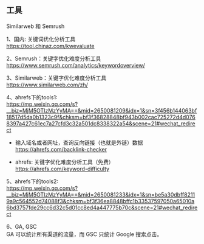## 工具
Similarweb 和 Semrush 

1、国内: 关键词优化分析工具       
https://tool.chinaz.com/kwevaluate     
  
2、Semrush：关键字优化难度分析工具    
https://www.semrush.com/analytics/keywordoverview/ 

3、Similarweb：关键字优化难度分析工具    
https://www.similarweb.com/zh/
   

4、ahrefs下的tools1:    
https://mp.weixin.qq.com/s?__biz=MjM5OTIzMzYyMA==&mid=2650081209&idx=1&sn=3f456b144063bf18517d5da0b1323c9f&chksm=bf3f36828848bf943b002cac725272d4d0768397a427c61ec7a27cfd3c32a501dc8338322a54&scene=21#wechat_redirect

* 输入域名或者网址，查询反向链接（也就是外链）数据
https://ahrefs.com/backlink-checker

* ahrefs: 关键字优化难度分析工具（免费）      
https://ahrefs.com/keyword-difficulty 

5、ahrefs下的tools2:    
https://mp.weixin.qq.com/s?__biz=MjM5OTIzMzYyMA==&mid=2650081233&idx=1&sn=be5a30dbff82119a9c564552d74088f3&chksm=bf3f36ea8848bffc1b33537597050a65010a6bd3757fde29cc6d32c5d01cc8ed4a447775b70c&scene=21#wechat_redirect

6、GA, GSC    
GA 可以统计所有渠道的流量，而 GSC 只统计 Google 搜索点击。







